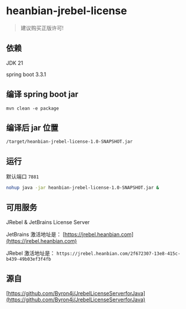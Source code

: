 
# heanbian-jrebel-license

> 建议购买正版许可!


## 依赖

JDK 21

spring boot 3.3.1

## 编译 spring boot jar

```
mvn clean -e package
```

## 编译后 jar 位置

```
/target/heanbian-jrebel-license-1.0-SNAPSHOT.jar
```

## 运行

默认端口 ``7881``

```bash
nohup java -jar heanbian-jrebel-license-1.0-SNAPSHOT.jar &
```

## 可用服务

JRebel & JetBrains License Server

JetBrains 激活地址是： [https://jrebel.heanbian.com](https://jrebel.heanbian.com)

JRebel 激活地址是： ``https://jrebel.heanbian.com/2f672307-13e8-415c-b439-49b03ef3f4fb``

## 源自

[https://github.com/Byron4j/JrebelLicenseServerforJava](https://github.com/Byron4j/JrebelLicenseServerforJava)
